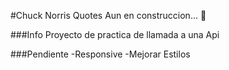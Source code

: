 #Chuck Norris Quotes
Aun en construccion... :construction:

###Info
Proyecto de practica de llamada a una Api

###Pendiente
-Responsive
-Mejorar Estilos